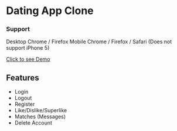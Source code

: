 # Dating App Clone

### Support
Desktop Chrome / Firefox
Mobile Chrome / Firefox / Safari (Does not support iPhone 5)

[Click to see Demo](https://dating-app-clone.netlify.app/)

## Features
- Login
- Logout
- Register
- Like/Dislike/Superlike
- Matches (Messages)
- Delete Account